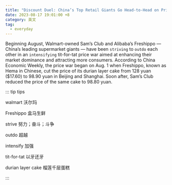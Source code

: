```yaml
---
title: "Discount Duel: China’s Top Retail Giants Go Head-to-Head on Prices"
date: 2023-08-17 19:01:00 +8
category: 英文
tag:
  - everyday
---
```


Beginning August, Walmart-owned Sam’s Club and Alibaba’s Freshippo — China’s leading supermarket giants — have been `striving` to `outdo` each other in an `intensifying` tit-for-tat price war aimed at enhancing their market dominance and attracting more consumers. According to China Economic Weekly, the price war began on Aug. 1 when Freshippo, known as Hema in Chinese, cut the price of its durian layer cake from 128 yuan (\$17.60) to 98.90 yuan in Beijing and Shanghai. Soon after, Sam’s Club reduced the price of the same cake to 98.80 yuan.

::: tip tips

walmart 沃尔玛

Freshippo 盒马生鲜

strive 努力；奋斗；斗争

outdo 超越

intensify 加强

tit-for-tat 以牙还牙

durian layer cake 榴莲千层蛋糕

:::
